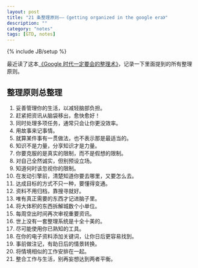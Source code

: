 ```yaml
---
layout: post
title: "21 条整理原则——《getting organized in the google era》"
description: ""
category: "notes"
tags: [GTD, notes]
---
```

{% include JB/setup %}

最近读了这本[《Google 时代一定要会的整理术》](http://book.douban.com/subject/6008157/)，记录一下里面提到的所有整理原则。

## 整理原则总整理

1. 妥善管理你的生活，以减轻脑部负担。
2. 赶紧把资讯从脑袋移出，愈快愈好！
3. 同时处理多项任务，通常只会让你更没效率。
4. 用故事来记事情。
5. 就算某件事有一贯做法，也不表示那是最适当的。
6. 知识不是力量，分享知识才是力量。
7. 你要克服的是真实的限制，而不是假想的限制。
8. 对自己全然诚实，但别预设立场。
9. 知道何时该忽视你的限制。
10. 在发动引擎前，清楚知道你要去哪里，又要怎么去。
11. 达成目标的方式不只一种，要懂得变通。
12. 资料不用归档，靠搜寻就好。
13. 唯有真正需要的东西才记进脑子里。
14. 将大体积的东西拆解城数个小单位。
15. 每周空出时间再次审视重要资讯。
16. 世上没有一套整理系统是十全十美的。
17. 尽可能使用你已熟知的工具。
18. 在你的电子资料添加关键词，让你日后更容易找到。
19. 事前做注记，有助日后的情景转换。
20. 将情境相似的工作安排在一起。
21. 整合工作与生活，别再妄想达到两者平衡。
